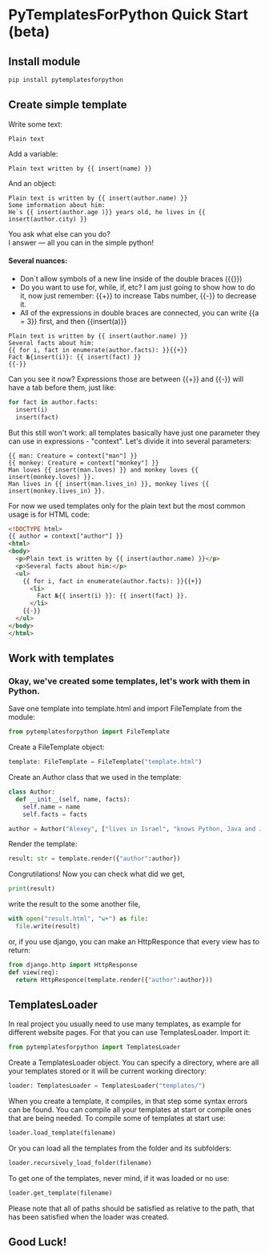 # PyTemplatesForPython Quick Start (beta)
## Install module
```bash
pip install pytemplatesforpython
```
## Create simple template
Write some text:
```
Plain text
```
Add a variable:
```
Plain text written by {{ insert(name) }}
```
And an object:
```
Plain text is written by {{ insert(author.name) }}
Some imformation about him:
He`s {{ insert(author.age )}} years old, he lives in {{ insert(author.city) }}
```
You ask what else can you do?  
I answer — all you can in the simple python!
#### Several nuances:
 - Don`t allow symbols of a new line inside of the double braces ({{}})
 - Do you want to use for, while, if, etc? I am just going to show how to do it, now just remember: {{+}} to increase Tabs number, {{-}} to decrease it.
 - All of the expressions in double braces are connected, you can write {{a = 3}} first, and then {{insert(a)}}
```
Plain text is written by {{ insert(author.name) }}
Several facts about him:
{{ for i, fact in enumerate(author.facts): }}{{+}}
Fact №{insert(i)}: {{ insert(fact) }}
{{-}}
```
Can you see it now? Expressions those are between {{+}} and {{-}} will have a tab before them, just like:
```python
for fact in author.facts:
  insert(i)
  insert(fact)
```
But this still won't work: all templates basically have just one parameter they can use in expressions - "context". Let's divide it into several parameters:
```
{{ man: Creature = context["man"] }}
{{ monkey: Creature = context["monkey"] }}
Man loves {{ insert(man.loves) }} and monkey loves {{ insert(monkey.loves) }}.
Man lives in {{ insert(man.lives_in) }}, monkey lives {{ insert(monkey.lives_in) }}.
```
For now we used templates only for the plain text but the most common usage is for HTML code:
```html
<!DOCTYPE html>
{{ author = context["author"] }}
<html>
<body>
  <p>Plain text is written by {{ insert(author.name) }}</p>
  <p>Several facts about him:</p>
  <ul>
    {{ for i, fact in enumerate(author.facts): }}{{+}}
      <li>
        Fact №{{ insert(i) }}: {{ insert(fact) }}.
      </li>
    {{-}}
  </ul>
</body>
</html>
```
## Work with templates
### Okay, we've created some templates, let's work with them in Python.
Save one template into template.html and import FileTemplate from the module:
```python
from pytemplatesforpython import FileTemplate
```
Create a FileTemplate object:
```python
template: FileTemplate = FileTemplate("template.html")
```
Create an Author class that we used in the template:
```python
class Author:
  def __init__(self, name, facts):
    self.name = name
    self.facts = facts

author = Author("Alexey", ["lives in Israel", "knows Python, Java and JavaScript", "can`t think of more facts"])
```
Render the template:
```python
result: str = template.render({"author":author})
```
Congrutilations! Now you can check what did we get,
```python
print(result)
```
write the result to the some another file,
```python
with open("result.html", "w+") as file:
  file.write(result)
```
or, if you use django, you can make an HttpResponce that every view has to return:
```python
from django.http import HttpResponse
def view(req):
  return HttpResponce(template.render({"author":author}))
```
## TemplatesLoader
In real project you usually need to use many templates, as example for different website pages. For that you can use TemplatesLoader. Import it:
```python
from pytemplatesforpython import TemplatesLoader
```
Create a TemplatesLoader object. You can specify a directory, where are all your templates stored or it will be current working directory:
```python
loader: TemplatesLoader = TemplatesLoader("templates/")
```
When you create a template, it compiles, in that step some syntax errors can be found. You can compile all your templates at start or compile ones that are being needed. To compile some of templates at start use:
```python
loader.load_template(filename)
```
Or you can load all the templates from the folder and its subfolders:
```python
loader.recursively_load_folder(filename)
```
To get one of the templates, never mind, if it was loaded or no use:
```python
loader.get_template(filename)
```
Please note that all of paths should be satisfied as relative to the path, that has been satisfied when the loader was created.
## Good Luck!